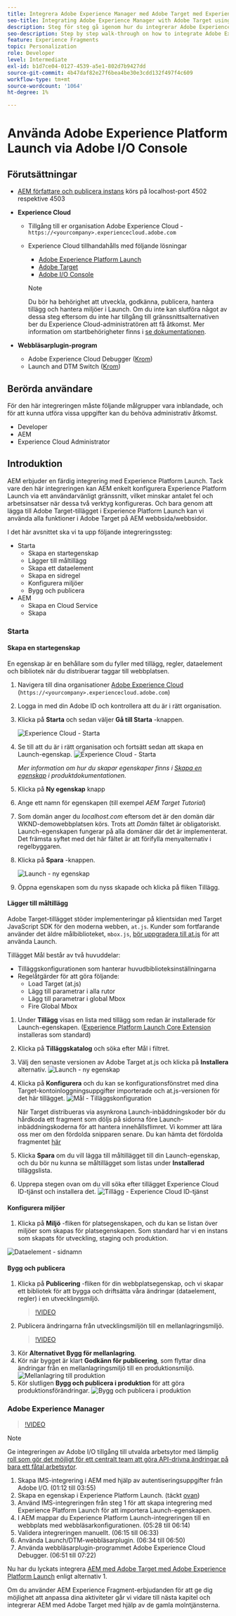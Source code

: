 ```yaml
---
title: Integrera Adobe Experience Manager med Adobe Target med Experience Platform Launch och Adobe I/O
seo-title: Integrating Adobe Experience Manager with Adobe Target using Experience Platform Launch and Adobe I/O
description: Steg för steg gå igenom hur du integrerar Adobe Experience Manager med Adobe Target med Experience Platform Launch och Adobe I/O
seo-description: Step by step walk-through on how to integrate Adobe Experience Manager with Adobe Target using Experience Platform Launch and Adobe I/O
feature: Experience Fragments
topic: Personalization
role: Developer
level: Intermediate
exl-id: b1d7ce04-0127-4539-a5e1-802d7b9427dd
source-git-commit: 4b47daf82e27f6bea4be30e3cdd132f497f4c609
workflow-type: tm+mt
source-wordcount: '1064'
ht-degree: 1%

---
```


# Använda Adobe Experience Platform Launch via Adobe I/O Console

## Förutsättningar

* [AEM författare och publicera instans](./implementation.md#set-up-aem) körs på localhost-port 4502 respektive 4503
* **Experience Cloud**
   * Tillgång till er organisation Adobe Experience Cloud - `https://<yourcompany>.experiencecloud.adobe.com`
   * Experience Cloud tillhandahålls med följande lösningar
      * [Adobe Experience Platform Launch](https://experiencecloud.adobe.com)
      * [Adobe Target](https://experiencecloud.adobe.com)
      * [Adobe I/O Console](https://console.adobe.io)

      >[!NOTE]
      >Du bör ha behörighet att utveckla, godkänna, publicera, hantera tillägg och hantera miljöer i Launch. Om du inte kan slutföra något av dessa steg eftersom du inte har tillgång till gränssnittsalternativen ber du Experience Cloud-administratören att få åtkomst. Mer information om startbehörigheter finns i [se dokumentationen](https://experienceleague.adobe.com/docs/experience-platform/tags/admin/user-permissions.html).


* **Webbläsarplugin-program**
   * Adobe Experience Cloud Debugger ([Krom](https://chrome.google.com/webstore/detail/adobe-experience-cloud-de/ocdmogmohccmeicdhlhhgepeaijenapj))
   * Launch and DTM Switch ([Krom](https://chrome.google.com/webstore/detail/launch-and-dtm-switch/nlgdemkdapolikbjimjajpmonpbpmipk))

## Berörda användare

För den här integreringen måste följande målgrupper vara inblandade, och för att kunna utföra vissa uppgifter kan du behöva administrativ åtkomst.

* Developer
* AEM
* Experience Cloud Administrator

## Introduktion

AEM erbjuder en färdig integrering med Experience Platform Launch. Tack vare den här integreringen kan AEM enkelt konfigurera Experience Platform Launch via ett användarvänligt gränssnitt, vilket minskar antalet fel och arbetsinsatser när dessa två verktyg konfigureras. Och bara genom att lägga till Adobe Target-tillägget i Experience Platform Launch kan vi använda alla funktioner i Adobe Target på AEM webbsida/webbsidor.

I det här avsnittet ska vi ta upp följande integreringssteg:

* Starta
   * Skapa en startegenskap
   * Lägger till måltillägg
   * Skapa ett dataelement
   * Skapa en sidregel
   * Konfigurera miljöer
   * Bygg och publicera
* AEM
   * Skapa en Cloud Service
   * Skapa

### Starta

#### Skapa en startegenskap

En egenskap är en behållare som du fyller med tillägg, regler, dataelement och bibliotek när du distribuerar taggar till webbplatsen.

1. Navigera till dina organisationer [Adobe Experience Cloud](https://experiencecloud.adobe.com/) (`https://<yourcompany>.experiencecloud.adobe.com`)
2. Logga in med din Adobe ID och kontrollera att du är i rätt organisation.
3. Klicka på **Starta** och sedan väljer **Gå till Starta** -knappen.

   ![Experience Cloud - Starta](assets/using-launch-adobe-io/exc-cloud-launch.png)

4. Se till att du är i rätt organisation och fortsätt sedan att skapa en Launch-egenskap.
   ![Experience Cloud - Starta](assets/using-launch-adobe-io/launch-create-property.png)

   *Mer information om hur du skapar egenskaper finns i [Skapa en egenskap](https://experienceleague.adobe.com/docs/experience-platform/tags/admin/companies-and-properties.html?lang=en#create-or-configure-a-property) i produktdokumentationen.*
5. Klicka på **Ny egenskap** knapp
6. Ange ett namn för egenskapen (till exempel *AEM Target Tutorial*)
7. Som domän anger du *localhost.com* eftersom det är den domän där WKND-demowebbplatsen körs. Trots att *Domän* fältet är obligatoriskt. Launch-egenskapen fungerar på alla domäner där det är implementerat. Det främsta syftet med det här fältet är att förifylla menyalternativ i regelbyggaren.
8. Klicka på **Spara** -knappen.

   ![Launch - ny egenskap](assets/using-launch-adobe-io/exc-launch-property.png)

9. Öppna egenskapen som du nyss skapade och klicka på fliken Tillägg.

#### Lägger till måltillägg

Adobe Target-tillägget stöder implementeringar på klientsidan med Target JavaScript SDK för den moderna webben, `at.js`. Kunder som fortfarande använder det äldre målbiblioteket, `mbox.js`, [bör uppgradera till at.js](https://experienceleague.adobe.com/docs/target/using/implement-target/client-side/at-js-implementation/upgrading-from-atjs-1x-to-atjs-20.html) för att använda Launch.

Tillägget Mål består av två huvuddelar:

* Tilläggskonfigurationen som hanterar huvudbiblioteksinställningarna
* Regelåtgärder för att göra följande:
   * Load Target (at.js)
   * Lägg till parametrar i alla rutor
   * Lägg till parametrar i global Mbox
   * Fire Global Mbox

1. Under **Tillägg** visas en lista med tillägg som redan är installerade för Launch-egenskapen. ([Experience Platform Launch Core Extension](https://exchange.adobe.com/experiencecloud.details.100223.adobe-launch-core-extension.html) installeras som standard)
2. Klicka på **Tilläggskatalog** och söka efter Mål i filtret.
3. Välj den senaste versionen av Adobe Target at.js och klicka på **Installera** alternativ.
   ![Launch - ny egenskap](assets/using-launch-adobe-io/launch-target-extension.png)

4. Klicka på **Konfigurera** och du kan se konfigurationsfönstret med dina Target-kontoinloggningsuppgifter importerade och at.js-versionen för det här tillägget.
   ![Mål - Tilläggskonfiguration](assets/using-launch-adobe-io/launch-target-extension-2.png)

   När Target distribueras via asynkrona Launch-inbäddningskoder bör du hårdkoda ett fragment som döljs på sidorna före Launch-inbäddningskoderna för att hantera innehållsflimret. Vi kommer att lära oss mer om den fördolda snipparen senare. Du kan hämta det fördolda fragmentet [här](assets/using-launch-adobe-io/prehiding.js)

5. Klicka **Spara** om du vill lägga till måltillägget till din Launch-egenskap, och du bör nu kunna se måltillägget som listas under **Installerad** tilläggslista.

6. Upprepa stegen ovan om du vill söka efter tillägget Experience Cloud ID-tjänst och installera det.
   ![Tillägg - Experience Cloud ID-tjänst](assets/using-launch-adobe-io/launch-extension-experience-cloud.png)

#### Konfigurera miljöer

1. Klicka på **Miljö** -fliken för platsegenskapen, och du kan se listan över miljöer som skapas för platsegenskapen. Som standard har vi en instans som skapats för utveckling, staging och produktion.

![Dataelement - sidnamn](assets/using-launch-adobe-io/launch-environment-setup.png)

#### Bygg och publicera

1. Klicka på **Publicering** -fliken för din webbplatsegenskap, och vi skapar ett bibliotek för att bygga och driftsätta våra ändringar (dataelement, regler) i en utvecklingsmiljö.
   >[!VIDEO](https://video.tv.adobe.com/v/28412?quality=12&learn=on)
2. Publicera ändringarna från utvecklingsmiljön till en mellanlagringsmiljö.
   >[!VIDEO](https://video.tv.adobe.com/v/28419?quality=12&learn=on)
3. Kör **Alternativet Bygg för mellanlagring**.
4. Kör när bygget är klart **Godkänn för publicering**, som flyttar dina ändringar från en mellanlagringsmiljö till en produktionsmiljö.
   ![Mellanlagring till produktion](assets/using-launch-adobe-io/build-staging.png)
5. Kör slutligen **Bygg och publicera i produktion** för att göra produktionsförändringar.
   ![Bygg och publicera i produktion](assets/using-launch-adobe-io/build-and-publish.png)

### Adobe Experience Manager

>[!VIDEO](https://video.tv.adobe.com/v/28416?quality=12&learn=on)

>[!NOTE]
>
> Ge integreringen av Adobe I/O tillgång till utvalda arbetsytor med lämplig [roll som gör det möjligt för ett centralt team att göra API-drivna ändringar på bara ett fåtal arbetsytor](https://experienceleague.adobe.com/docs/target/using/administer/manage-users/enterprise/configure-adobe-io-integration.html).

1. Skapa IMS-integrering i AEM med hjälp av autentiseringsuppgifter från Adobe I/O. (01:12 till 03:55)
2. Skapa en egenskap i Experience Platform Launch. (täckt [ovan](#create-launch-property))
3. Använd IMS-integreringen från steg 1 för att skapa integrering med Experience Platform Launch för att importera Launch-egenskapen.
4. I AEM mappar du Experience Platform Launch-integreringen till en webbplats med webbläsarkonfigurationen. (05:28 till 06:14)
5. Validera integreringen manuellt. (06:15 till 06:33)
6. Använda Launch/DTM-webbläsarplugin. (06:34 till 06:50)
7. Använda webbläsarplugin-programmet Adobe Experience Cloud Debugger. (06:51 till 07:22)

Nu har du lyckats integrera [AEM med Adobe Target med Adobe Experience Platform Launch](./using-aem-cloud-services.md#integrating-aem-target-options) enligt alternativ 1.

Om du använder AEM Experience Fragment-erbjudanden för att ge dig möjlighet att anpassa dina aktiviteter går vi vidare till nästa kapitel och integrerar AEM med Adobe Target med hjälp av de gamla molntjänsterna.
